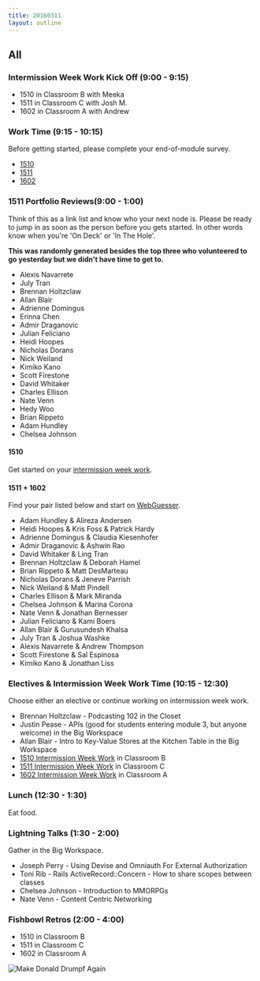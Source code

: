 ```yaml
---
title: 20160311
layout: outline
---
```


## All

### Intermission Week Work Kick Off (9:00 - 9:15)

* 1510 in Classroom B with Meeka
* 1511 in Classroom C with Josh M.
* 1602 in Classroom A with Andrew

### Work Time (9:15 - 10:15)

Before getting started, please complete your end-of-module survey.

* [1510]()
* [1511](https://docs.google.com/forms/d/1FQnBNwFKd-PpHBzSwx1OZIRDGnaHto1PFtvcn6OTfXA/viewform)
* [1602]()

### 1511 Portfolio Reviews(9:00 - 1:00)
Think of this as a link list and know who your next node is. Please be ready to jump in as soon as the person before you gets started. In other words know when you're 'On Deck' or 'In The Hole'.

__**This was randomly generated besides the top three who volunteered to go yesterday but we didn't have time to get to.**__

* Alexis Navarrete
* July Tran
* Brennan Holtzclaw
* Allan Blair
* Adrienne Domingus
* Erinna Chen
* Admir Draganovic
* Julian Feliciano
* Heidi Hoopes
* Nicholas Dorans
* Nick Weiland
* Kimiko Kano
* Scott Firestone
* David Whitaker
* Charles Ellison
* Nate Venn
* Hedy Woo
* Brian Rippeto
* Adam Hundley
* Chelsea Johnson

#### 1510

Get started on your [intermission week work](https://github.com/turingschool/intermission-assignments/blob/master/prep-for-module-4.markdown).

#### 1511 + 1602

Find your pair listed below and start on [WebGuesser](http://tutorials.jumpstartlab.com/projects/web_guesser.html).

* Adam Hundley & Alireza Andersen
* Heidi Hoopes & Kris Foss & Patrick Hardy
* Adrienne Domingus & Claudia Kiesenhofer
* Admir Draganovic & Ashwin Rao
* David Whitaker & Ling Tran
* Brennan Holtzclaw & Deborah Hamel
* Brian Rippeto & Matt DesMarteau
* Nicholas Dorans & Jeneve Parrish
* Nick Weiland & Matt Pindell
* Charles Ellison & Mark Miranda
* Chelsea Johnson & Marina Corona
* Nate Venn & Jonathan Bernesser
* Julian Feliciano & Kami Boers
* Allan Blair & Gurusundesh Khalsa
* July Tran & Joshua Washke
* Alexis Navarrete & Andrew Thompson
* Scott Firestone & Sal Espinosa
* Kimiko Kano & Jonathan Liss

### Electives & Intermission Week Work Time (10:15 - 12:30)

Choose either an elective or continue working on intermission week work.

* Brennan Holtzclaw - Podcasting 102 in the Closet
* Justin Pease - APIs (good for students entering module 3, but anyone welcome) in the Big Workspace
* Allan Blair - Intro to Key-Value Stores at the Kitchen Table in the Big Workspace
* [1510 Intermission Week Work](https://github.com/turingschool/intermission-assignments/blob/master/prep-for-module-4.markdown) in Classroom B
* [1511 Intermission Week Work](https://github.com/turingschool/intermission-assignments/blob/master/prep-for-module-3.markdown) in Classroom C
* [1602 Intermission Week Work](https://github.com/turingschool/intermission-assignments/blob/master/prep-for-module-2.markdown) in Classroom A

### Lunch (12:30 - 1:30)

Eat food.

### Lightning Talks (1:30 - 2:00)

Gather in the Big Workspace.

* Joseph Perry - Using Devise and Omniauth For External Authorization
* Toni Rib - Rails ActiveRecord::Concern - How to share scopes between classes
* Chelsea Johnson - Introduction to MMORPGs
* Nate Venn - Content Centric Networking

### Fishbowl Retros (2:00 - 4:00)

* 1510 in Classroom B
* 1511 in Classroom C
* 1602 in Classroom A

![Make Donald Drumpf Again](https://lovelace-media.imgix.net/uploads/1012/c2909460-c323-0133-aaab-0e6c6164dc79.jpg)

